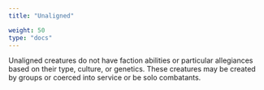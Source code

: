 ```yaml
---
title: "Unaligned"

weight: 50
type: "docs"
---
```


Unaligned creatures do not have faction abilities or particular allegiances based on their type, culture, or genetics. These creatures may be created by groups or coerced into service or be solo combatants.